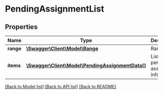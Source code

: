 # PendingAssignmentList

## Properties
Name | Type | Description | Notes
------------ | ------------- | ------------- | -------------
**range** | [**\Swagger\Client\Model\Range**](Range.md) | Range | [optional] 
**items** | [**\Swagger\Client\Model\PendingAssignmentData[]**](PendingAssignmentData.md) | List of pending assignment information | 

[[Back to Model list]](../README.md#documentation-for-models) [[Back to API list]](../README.md#documentation-for-api-endpoints) [[Back to README]](../README.md)



